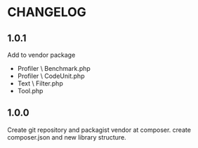 CHANGELOG
=========

1.0.1
-----
Add to vendor package
 - Profiler \ Benchmark.php
 - Profiler \ CodeUnit.php
 - Text     \ Filter.php
 - Tool.php
   

1.0.0
-----
Create git repository and packagist vendor at composer.
create composer.json and new library structure.
